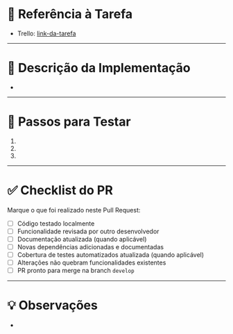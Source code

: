 # 🔗 Referência à Tarefa
<!-- Insira aqui o link ou ID da tarefa no Trello relacionada a este PR -->
- Trello: [link-da-tarefa](https://trello.com/)

---

# 📝 Descrição da Implementação
<!-- Explique de forma clara e objetiva o que foi desenvolvido neste PR -->
- 

---

# 🧪 Passos para Testar
<!-- Detalhe como validar a implementação localmente -->
1. 
2. 
3. 

---

# ✅ Checklist do PR
Marque o que foi realizado neste Pull Request:

- [ ] Código testado localmente
- [ ] Funcionalidade revisada por outro desenvolvedor
- [ ] Documentação atualizada (quando aplicável)
- [ ] Novas dependências adicionadas e documentadas
- [ ] Cobertura de testes automatizados atualizada (quando aplicável)
- [ ] Alterações não quebram funcionalidades existentes
- [ ] PR pronto para merge na branch `develop`

---

# 💡 Observações
<!-- Algum detalhe extra que pode ajudar na revisão? -->
-
